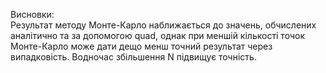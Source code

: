 Висновки:\
Результат методу Монте-Карло наближається до значень, обчислених аналітично та за допомогою quad, однак при меншій кількості точок Монте-Карло може дати дещо менш точний результат через випадковість. Водночас збільшення
N підвищує точність.